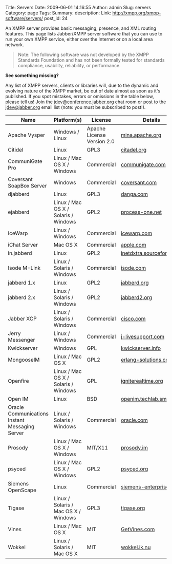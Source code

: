 Title: Servers
Date: 2009-06-01 14:16:55
Author: admin
Slug: servers
Category: page
Tags: 
Summary: description:
Link: http://xmpp.org/xmpp-software/servers/
post_id: 24


An XMPP server provides basic messaging, presence, and XML routing features. This page lists Jabber/XMPP server software that you can use to run your own XMPP service, either over the Internet or on a local area network.

> Note: The following software was not developed by the XMPP Standards Foundation and has not been formally tested for standards compliance, usability, reliability, or performance.

**See something missing?**

Any list of XMPP servers, clients or libraries will, due to the dynamic and evolving nature of the XMPP market, be out of date almost as soon as it's published. If you spot mistakes, errors or omissions in the table below, please tell us! Join the [jdev@conference.jabber.org](xmpp:jdev@conference.jabber.org?join) chat room or post to the [jdev@jabber.org](http://mail.jabber.org/mailman/listinfo/jdev) email list (note: you must be subscribed to post!).

<table class="data">
<thead>
    <tr class="odd">
        <th class="column-1">Name</th><th class="column-2">Platform(s)</th><th class="column-3">License</th><th class="column-4">Details</th>
    </tr>
</thead>
<tbody>
    <tr class="even">
        <td class="column-1">Apache Vysper</td><td class="column-2">Windows / Linux</td><td class="column-3">Apache License Version 2.0</td><td class="column-4"><a href="https://mina.apache.org/vysper-project/" target="_blank">mina.apache.org</a></td>
    </tr>
    <tr class="odd">
        <td class="column-1">Citidel</td><td class="column-2">Linux</td><td class="column-3">GPL3</td><td class="column-4"><a href="http://www.citadel.org/" target="_blank">citadel.org</a></td>
    </tr>
    <tr class="even">
        <td class="column-1">CommuniGate Pro</td><td class="column-2">Linux / Mac OS X / Windows</td><td class="column-3">Commercial</td><td class="column-4"><a href="http://www.communigate.com/" target="_blank">communigate.com</a></td>
    </tr>
    <tr class="odd">
        <td class="column-1">Coversant SoapBox Server</td><td class="column-2">Windows</td><td class="column-3">Commercial</td><td class="column-4"><a href="http://www.coversant.com/products/sbs/" target="_blank">coversant.com</a></td>
    </tr>
    <tr class="even">
        <td class="column-1">djabberd</td><td class="column-2">Linux</td><td class="column-3">GPL3</td><td class="column-4"><a href="http://www.danga.com/djabberd/" target="_blank">danga.com</a></td>
    </tr>
    <tr class="odd">
        <td class="column-1">ejabberd</td><td class="column-2">Linux / Mac OS X / Solaris / Windows</td><td class="column-3">GPL2</td><td class="column-4"><a href="http://www.process-one.net/en/ejabberd/" target="_blank">process-one.net</a></td>
    </tr>
    <tr class="even">
        <td class="column-1">IceWarp</td><td class="column-2">Linux / Windows</td><td class="column-3">Commercial</td><td class="column-4"><a href="http://www.icewarp.com/products/xmpp_server/" target="_blank">icewarp.com</a></td>
    </tr>
    <tr class="odd">
        <td class="column-1">iChat Server</td><td class="column-2">Mac OS X</td><td class="column-3">Commercial</td><td class="column-4"><a href="http://www.apple.com/server/macosx/features/ichat-server.html" target="_blank">apple.com</a></td>
    </tr>
    <tr class="even">
        <td class="column-1">in.jabberd</td><td class="column-2">Linux</td><td class="column-3">GPL2</td><td class="column-4"><a href="http://inetdxtra.sourceforge.net/#jabberd" target="_blank">inetdxtra.sourceforge.net</a></td>
    </tr>
    <tr class="odd">
        <td class="column-1">Isode M-Link</td><td class="column-2">Linux / Solaris / Windows</td><td class="column-3">Commercial</td><td class="column-4"><a href="http://www.isode.com/products/m-link.html" target="_blank">isode.com</a></td>
    </tr>
    <tr class="even">
        <td class="column-1">jabberd 1.x</td><td class="column-2">Linux</td><td class="column-3">GPL2</td><td class="column-4"><a href="http://jabberd.org/" target="_blank">jabberd.org</a></td>
    </tr>
    <tr class="odd">
        <td class="column-1">jabberd 2.x</td><td class="column-2">Linux / Solaris / Windows</td><td class="column-3">GPL2</td><td class="column-4"><a href="http://jabberd2.org/" target="_blank">jabberd2.org</a></td>
    </tr>
    <tr class="even">
        <td class="column-1">Jabber XCP</td><td class="column-2">Linux / Solaris / Windows</td><td class="column-3">Commercial</td><td class="column-4"><a href="http://www.cisco.com/en/US/products/ps10969/index.html" target="_blank">cisco.com</a></td>
    </tr>
    <tr class="odd">
        <td class="column-1">Jerry Messenger</td><td class="column-2">Linux / Windows</td><td class="column-3">Commercial</td><td class="column-4"><a href="http://www.j-livesupport.com/" target="_blank">j-livesupport.com</a></td>
    </tr>
    <tr class="even">
        <td class="column-1">Kwickserver</td><td class="column-2">Windows</td><td class="column-3">GPL</td><td class="column-4"><a href="http://www.kwickserver.info/" target="_blank">kwickserver.info</a></td>
    </tr>
    <tr class="odd">
        <td class="column-1">MongooseIM</td><td class="column-2">Linux / Mac OS X</td><td class="column-3">GPL2</td><td class="column-4"><a href="https://www.erlang-solutions.com/downloads/download-mongooseim">erlang-solutions.com</a></td>
    </tr>
    <tr class="even">
        <td class="column-1">Openfire</td><td class="column-2">Linux / Mac OS X / Solaris / Windows</td><td class="column-3">GPL</td><td class="column-4"><a href="http://www.igniterealtime.org/projects/openfire/index.jsp" target="_blank">igniterealtime.org</a></td>
    </tr>
    <tr class="odd">
        <td class="column-1">Open IM</td><td class="column-2">Linux</td><td class="column-3">BSD</td><td class="column-4"><a href="http://www.openim.techlab.smk.fr/en/" target="_blank">openim.techlab.smk.fr</a></td>
    </tr>
    <tr class="even">
        <td class="column-1">Oracle Communications Instant Messaging Server</td><td class="column-2">Linux / Solaris / Windows</td><td class="column-3">Commercial</td><td class="column-4"><a href="http://www.oracle.com/us/industries/communications/instant-messaging-server-066181.html" target="_blank">oracle.com</a></td>
    </tr>
    <tr class="odd">
        <td class="column-1">Prosody</td><td class="column-2">Linux / Mac OS X / Windows</td><td class="column-3">MIT/X11</td><td class="column-4"><a href="http://prosody.im/" target="_blank">prosody.im</a></td>
    </tr>
    <tr class="even">
        <td class="column-1">psyced</td><td class="column-2">Linux / Mac OS X / Windows</td><td class="column-3">GPL2</td><td class="column-4"><a href="http://www.psyced.org/" target="_blank">psyced.org</a></td>
    </tr>
    <tr class="odd">
        <td class="column-1">Siemens OpenScape</td><td class="column-2">Linux</td><td class="column-3"> Commercial</td><td class="column-4"><a href="http://www.siemens-enterprise.com/us/products/communications-systems-for-small-medium-businesses/openscape-office.aspx" target="_blank">siemens-enterprise.com</a></td>
    </tr>
    <tr class="even">
        <td class="column-1">Tigase</td><td class="column-2">Linux / Solaris / Mac OS X / Windows</td><td class="column-3">GPL3</td><td class="column-4"><a href="http://www.tigase.org/" target="_blank">tigase.org</a></td>
    </tr>
    <tr class="odd">
        <td class="column-1">Vines</td><td class="column-2">Linux / Mac OS X</td><td class="column-3">MIT</td><td class="column-4"><a href='http://www.getvines.com/'>GetVines.com</a></td>
    </tr>
    <tr class="even">
        <td class="column-1">Wokkel</td><td class="column-2">Linux / Solaris / Mac OS X</td><td class="column-3">MIT</td><td class="column-4"><a href="http://wokkel.ik.nu/" target="_blank">wokkel.ik.nu</a></td>
    </tr>
</tbody>
</table>